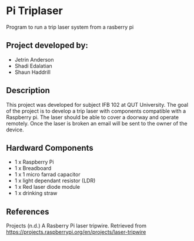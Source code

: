 # Pi Triplaser
Program to run a trip laser system from a rasberry pi

## Project developed by:
- Jetrin Anderson
- Shadi Edalatian
- Shaun Haddrill

## Description
This project was developed for subject IFB 102 at QUT University.
The goal of the project is to develop a trip laser with components compatible with a Raspberry pi. The laser should be able to cover a doorway and operate remotely. Once the laser is broken an email will be sent to the owner of the device.

## Hardward Components
- 1 x Raspberry Pi
- 1 x Breadboard
- 1 x 1 micro farrad capacitor
- 1 x light dependant resistor (LDR)
- 1 x Red laser diode module
- 1 x drinking straw

## References
Projects (n.d.) A Rasberry Pi laser tripwire. Retrieved from https://projects.raspberrypi.org/en/projects/laser-tripwire
